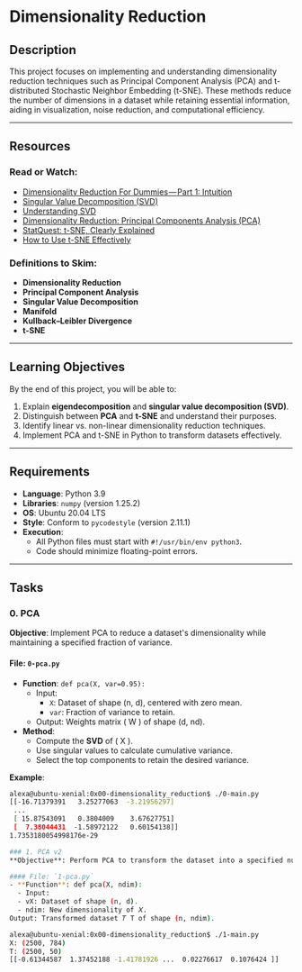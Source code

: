 # Dimensionality Reduction

## Description
This project focuses on implementing and understanding dimensionality reduction techniques such as Principal Component Analysis (PCA) and t-distributed Stochastic Neighbor Embedding (t-SNE). These methods reduce the number of dimensions in a dataset while retaining essential information, aiding in visualization, noise reduction, and computational efficiency.

---

## Resources
### Read or Watch:
- [Dimensionality Reduction For Dummies — Part 1: Intuition](#)
- [Singular Value Decomposition (SVD)](#)
- [Understanding SVD](#)
- [Dimensionality Reduction: Principal Components Analysis (PCA)](#)
- [StatQuest: t-SNE, Clearly Explained](#)
- [How to Use t-SNE Effectively](#)

### Definitions to Skim:
- **Dimensionality Reduction**
- **Principal Component Analysis**
- **Singular Value Decomposition**
- **Manifold**
- **Kullback–Leibler Divergence**
- **t-SNE**

---

## Learning Objectives
By the end of this project, you will be able to:
1. Explain **eigendecomposition** and **singular value decomposition (SVD)**.
2. Distinguish between **PCA** and **t-SNE** and understand their purposes.
3. Identify linear vs. non-linear dimensionality reduction techniques.
4. Implement PCA and t-SNE in Python to transform datasets effectively.

---

## Requirements
- **Language**: Python 3.9
- **Libraries**: `numpy` (version 1.25.2)
- **OS**: Ubuntu 20.04 LTS
- **Style**: Conform to `pycodestyle` (version 2.11.1)
- **Execution**:
  - All Python files must start with `#!/usr/bin/env python3`.
  - Code should minimize floating-point errors.

---

## Tasks

### 0. PCA
**Objective**: Implement PCA to reduce a dataset's dimensionality while maintaining a specified fraction of variance.

#### File: `0-pca.py`
- **Function**: `def pca(X, var=0.95):`
  - Input: 
    - `X`: Dataset of shape (n, d), centered with zero mean.
    - `var`: Fraction of variance to retain.
  - Output: Weights matrix \( W \) of shape (d, nd).
- **Method**:
  - Compute the **SVD** of \( X \).
  - Use singular values to calculate cumulative variance.
  - Select the top components to retain the desired variance.

**Example**:
```bash
alexa@ubuntu-xenial:0x00-dimensionality_reduction$ ./0-main.py
[[-16.71379391   3.25277063  -3.21956297]
 ...
 [ 15.87543091   0.3804009    3.67627751]
 [  7.38044431  -1.58972122   0.60154138]]
1.7353180054998176e-29

### 1. PCA v2
**Objective**: Perform PCA to transform the dataset into a specified number of dimensions.

#### File: `1-pca.py`
- **Function**: def pca(X, ndim):
  - Input:
  - vX: Dataset of shape (n, d).
  - ndim: New dimensionality of 𝑋.
Output: Transformed dataset 𝑇 T of shape (n, ndim).

alexa@ubuntu-xenial:0x00-dimensionality_reduction$ ./1-main.py
X: (2500, 784)
T: (2500, 50)
[[-0.61344587  1.37452188 -1.41781926 ...  0.02276617  0.1076424 ]]
